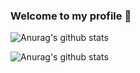 ### Welcome to my profile 👋 ###

![Anurag's github stats](https://github-readme-stats.vercel.app/api?username=Bacdong&show_icons=true&theme=tokyonight)

![Anurag's github stats](https://github-readme-stats.vercel.app/api?username=Bacdong&count_private=true)

<!--
**Bacdong/Bacdong** is a ✨ _special_ ✨ repository because its `README.md` (this file) appears on your GitHub profile.

Here are some ideas to get you started:

- 🔭 I’m currently working on ...
- 🌱 I’m currently learning ...
- 👯 I’m looking to collaborate on ...
- 🤔 I’m looking for help with ...
- 💬 Ask me about ...
- 📫 How to reach me: ...
- 😄 Pronouns: ...
- ⚡ Fun fact: ...
-->
